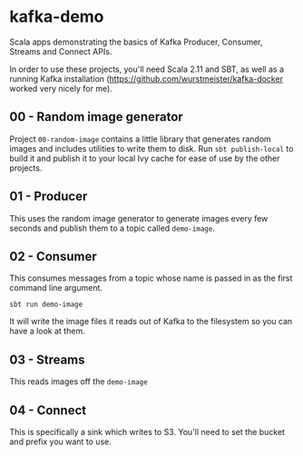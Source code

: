 # kafka-demo
Scala apps demonstrating the basics of Kafka Producer, Consumer, Streams and Connect APIs.

In order to use these projects, you'll need Scala 2.11 and SBT, as well as a running Kafka installation (https://github.com/wurstmeister/kafka-docker worked very nicely for me).

## 00 - Random image generator
Project `00-random-image` contains a little library that generates random images and includes utilities to write them to disk. Run `sbt publish-local` to build it and publish it to your local Ivy cache for ease of use by the other projects.

## 01 - Producer
This uses the random image generator to generate images every few seconds and publish them to a topic called `demo-image`.

## 02 - Consumer
This consumes messages from a topic whose name is passed in as the first command line argument.

    sbt run demo-image
    
It will write the image files it reads out of Kafka to the filesystem so you can have a look at them.

## 03 - Streams
This reads images off the `demo-image` 

## 04 - Connect
This is specifically a sink which writes to S3. You'll need to set the bucket and prefix you want to use.
